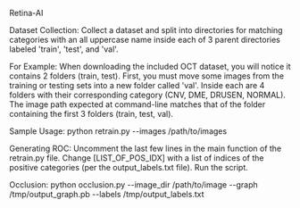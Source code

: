 Retina-AI

Dataset Collection:
	Collect a dataset and split into directories for matching categories
	with an all uppercase name inside each of 3 parent directories labeled
	'train', 'test', and 'val'.

For Example:
	When downloading the included OCT dataset, you will notice it contains
	2 folders (train, test). First, you must move some images from the training or testing sets into a new folder called 'val'. Inside each are 4 folders with their
	corresponding category (CNV, DME, DRUSEN, NORMAL). The image path expected
	at command-line matches that of the folder containing the first 3 folders
	(train, test, val).

Sample Usage:
	python retrain.py --images /path/to/images 

Generating ROC:
  Uncomment the last few lines in the main function of the retrain.py file. Change [LIST_OF_POS_IDX] with
  a list of indices of the positive categories (per the output_labels.txt file). Run the script.

Occlusion:
        python occlusion.py
                --image_dir /path/to/image
                --graph /tmp/output_graph.pb
                --labels /tmp/output_labels.txt

